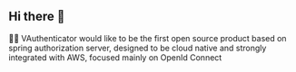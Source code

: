 ## Hi there 👋

🙋‍♀️ VAuthenticator would like to be the first open source product based on spring authorization server, designed to be cloud native and strongly integrated with AWS, focused mainly on OpenId Connect 

